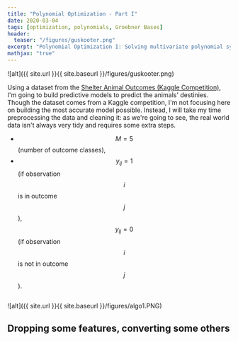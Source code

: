 ```yaml
---
title: "Polynomial Optimization - Part I"
date: 2020-03-04
tags: [optimization, polynomials, Groebner Bases]
header:
  teaser: "/figures/guskooter.png"
excerpt: "Polynomial Optimization I: Solving multivariate polynomial systems"
mathjax: "true"
---
```




![alt]({{ site.url }}{{ site.baseurl }}/figures/guskooter.png)

 

Using a dataset from the [Shelter Animal Outcomes (Kaggle Competition)](https://www.kaggle.com/c/shelter-animal-outcomes/overview), I'm going to build predictive models to predict the animals' destinies. Though the dataset comes from a Kaggle competition, I'm not focusing here on building the most accurate model possible. Instead, I will take my time preprocessing the data and cleaning it: as we're going to see, the real world data isn't always very tidy and requires some extra steps. 


 
* $$M = 5$$ (number of outcome classes), 
* $$y_{ij} = 1$$ (if observation $$i$$ is in outcome $$j$$), $$y_{ij} = 0$$ (if observation $$i$$ is not in outcome $$j$$).





```python

```

![alt]({{ site.url }}{{ site.baseurl }}/figures/algo1.PNG)


## Dropping some features, converting some others 